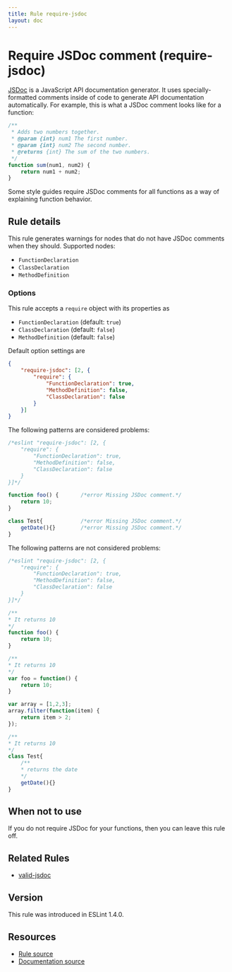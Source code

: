 ```yaml
---
title: Rule require-jsdoc
layout: doc
---
```

<!-- Note: No pull requests accepted for this file. See README.md in the root directory for details. -->
# Require JSDoc comment (require-jsdoc)

[JSDoc](http://usejsdoc.org) is a JavaScript API documentation generator. It uses specially-formatted comments inside of code to generate API documentation automatically. For example, this is what a JSDoc comment looks like for a function:

```js
/**
 * Adds two numbers together.
 * @param {int} num1 The first number.
 * @param {int} num2 The second number.
 * @returns {int} The sum of the two numbers.
 */
function sum(num1, num2) {
    return num1 + num2;
}
```

Some style guides require JSDoc comments for all functions as a way of explaining function behavior.

## Rule details

This rule generates warnings for nodes that do not have JSDoc comments when they should. Supported nodes:

* `FunctionDeclaration`
* `ClassDeclaration`
* `MethodDefinition`

### Options

This rule accepts a `require` object with its properties as

* `FunctionDeclaration` (default: `true`)
* `ClassDeclaration` (default: `false`)
* `MethodDefinition` (default: `false`)

Default option settings are

```json
{
    "require-jsdoc": [2, {
        "require": {
            "FunctionDeclaration": true,
            "MethodDefinition": false,
            "ClassDeclaration": false
        }
    }]
}
```

The following patterns are considered problems:

```js
/*eslint "require-jsdoc": [2, {
    "require": {
        "FunctionDeclaration": true,
        "MethodDefinition": false,
        "ClassDeclaration": false
    }
}]*/

function foo() {       /*error Missing JSDoc comment.*/
    return 10;
}

class Test{            /*error Missing JSDoc comment.*/
    getDate(){}        /*error Missing JSDoc comment.*/
}
```

The following patterns are not considered problems:

```js
/*eslint "require-jsdoc": [2, {
    "require": {
        "FunctionDeclaration": true,
        "MethodDefinition": false,
        "ClassDeclaration": false
    }
}]*/

/**
* It returns 10
*/
function foo() {
    return 10;
}

/**
* It returns 10
*/
var foo = function() {
    return 10;
}

var array = [1,2,3];
array.filter(function(item) {
    return item > 2;
});

/**
* It returns 10
*/
class Test{
    /**
    * returns the date
    */
    getDate(){}
}
```

## When not to use

If you do not require JSDoc for your functions, then you can leave this rule off.

## Related Rules

* [valid-jsdoc](valid-jsdoc)

## Version

This rule was introduced in ESLint 1.4.0.

## Resources

* [Rule source](https://github.com/eslint/eslint/tree/master/lib/rules/require-jsdoc.js)
* [Documentation source](https://github.com/eslint/eslint/tree/master/docs/rules/require-jsdoc.md)
